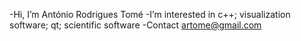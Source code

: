 -Hi, I’m António Rodrigues Tomé
-I’m interested in c++; visualization software; qt; scientific software
-Contact artome@gmail.com

<!---
artome/artome is a ✨ special ✨ repository because its `README.md` (this file) appears on your GitHub profile.
You can click the Preview link to take a look at your changes.
--->

